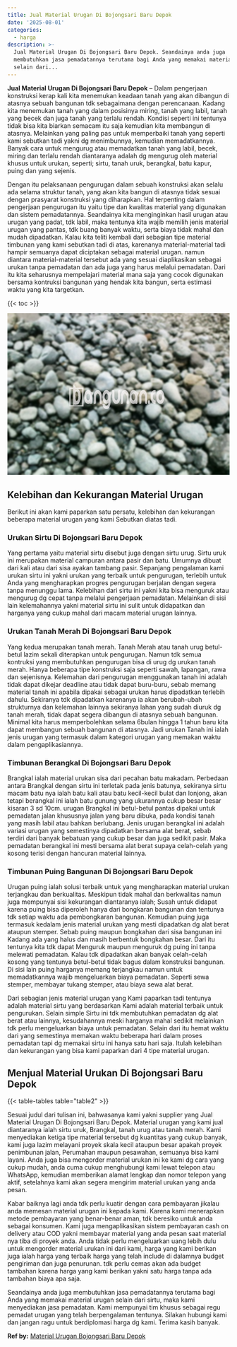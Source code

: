```yaml
---
title: Jual Material Urugan Di Bojongsari Baru Depok
date: '2025-08-01'
categories:
  - harga
description: >-
  Jual Material Urugan Di Bojongsari Baru Depok. Seandainya anda juga
  membutuhkan jasa pemadatannya terutama bagi Anda yang memakai material urugan
  selain dari...
---
```


**Jual Material Urugan Di Bojongsari Baru Depok** – Dalam pengerjaan konstruksi kerap kali kita menemukan keadaan tanah yang akan dibangun di atasnya sebuah bangunan tdk sebagaimana dengan perencanaan. Kadang kita menemukan tanah yang dalam posisinya miring, tanah yang labil, tanah yang becek dan juga tanah yang terlalu rendah. Kondisi seperti ini tentunya tidak bisa kita biarkan semacam itu saja kemudian kita membangun di atasnya. Melainkan yang paling pas untuk memperbaiki tanah yang seperti kami sebutkan tadi yakni dg menimbunnya, kemudian memadatkannya. Banyak cara untuk mengurug atau memadatkan tanah yang labil, becek, miring dan terlalu rendah diantaranya adalah dg mengurug oleh material khusus untuk urukan, seperti; sirtu, tanah uruk, berangkal, batu kapur, puing dan yang sejenis.

Dengan itu pelaksanaan pengurugan dalam sebuah konstruksi akan selalu ada selama struktur tanah, yang akan kita bangun di atasnya tidak sesuai dengan prasyarat konstruksi yang diharapkan. Hal terpenting dalam pengerjaan pengurugan itu yaitu tipe dan kwalitas material yang digunakan dan sistem pemadatannya. Seandainya kita menginginkan hasil urugan atau urugan yang padat, tdk labil, maka tentunya kita wajib memilih jenis material urugan yang pantas, tdk buang banyak waktu, serta biaya tidak mahal dan mudah dipadatkan. Kalau kita teliti kembali dari sebagian tipe material timbunan yang kami sebutkan tadi di atas, karenanya material-material tadi hampir semuanya dapat diciptakan sebagai material urugan. namun diantara material-material tersebut ada yang sesuai diaplikasikan sebagai urukan tanpa pemadatan dan ada juga yang harus melalui pemadatan. Dari itu kita seharusnya mempelajari material mana saja yang cocok digunakan bersama kontruksi bangunan yang hendak kita bangun, serta estimasi waktu yang kita targetkan.

{{< toc >}}

![Jual Material Urugan Di Bojongsari Baru Depok](/images/jual-urugan-43.png)

## Kelebihan dan Kekurangan Material Urugan

Berikut ini akan kami paparkan satu persatu, kelebihan dan kekurangan beberapa material urugan yang kami Sebutkan diatas tadi.

### Urukan Sirtu Di Bojongsari Baru Depok

Yang pertama yaitu material sirtu disebut juga dengan sirtu urug. Sirtu uruk ini merupakan material campuran antara pasir dan batu. Umumnya dibuat dari kali atau dari sisa ayakan tambang pasir. Sepanjang pengalaman kami urukan sirtu ini yakni urukan yang terbaik untuk pengurugan, terlebih untuk Anda yang mengharapkan progres pengurugan berjalan dengan segera tanpa menunggu lama. Kelebihan dari sirtu ini yakni kita bisa menguruk atau mengurug dg cepat tanpa melalui pengerjaan pemadatan. Melainkan di sisi lain kelemahannya yakni material sirtu ini sulit untuk didapatkan dan harganya yang cukup mahal dari macam material urugan lainnya.

### Urukan Tanah Merah Di Bojongsari Baru Depok

Yang kedua merupakan tanah merah. Tanah Merah atau tanah urug betul-betul lazim sekali diterapkan untuk pengurugan. Namun tdk semua kontruksi yang membutuhkan pengurugan bisa di urug dg urukan tanah merah. Hanya beberapa tipe konstruksi saja seperti sawah, lapangan, rawa dan sejenisnya. Kelemahan dari pengurugan menggunakan tanah ini adalah tidak dapat dikejar deadline atau tidak dapat buru-buru, sebab memang material tanah ini apabila dipakai sebagai urukan harus dipadatkan terlebih dahulu. Sekiranya tdk dipadatkan karenanya ia akan berubah-ubah strukturnya dan kelemahan lainnya sekiranya lahan yang sudah diuruk dg tanah merah, tidak dapat segera dibangun di atasnya sebuah bangunan. Minimal kita harus memperbolehkan selama 6bulan hingga 1 tahun baru kita dapat membangun sebuah bangunan di atasnya. Jadi urukan Tanah ini ialah jenis urugan yang termasuk dalam kategori urugan yang memakan waktu dalam pengaplikasiannya.

### Timbunan Berangkal Di Bojongsari Baru Depok

Brangkal ialah material urukan sisa dari pecahan batu makadam. Perbedaan antara Brangkal dengan sirtu ini terletak pada jenis batunya, sekiranya sirtu macam batu nya ialah batu kali atau batu kecil-kecil bulat dan lonjong, akan tetapi berangkal ini ialah batu gunung yang ukurannya cukup besar besar kisaran 3 sd 10cm. urugan Brangkal ini betul-betul pantas dipakai untuk pemadatan jalan khususnya jalan yang baru dibuka, pada kondisi tanah yang masih labil atau bahkan berlubang. Jenis urugan berangkal ini adalah variasi urugan yang semestinya dipadatkan bersama alat berat, sebab terdiri dari banyak bebatuan yang cukup besar dan juga sedikit pasir. Maka pemadatan berangkal ini mesti bersama alat berat supaya celah-celah yang kosong terisi dengan hancuran material lainnya.

### Timbunan Puing Bangunan Di Bojongsari Baru Depok

Urugan puing ialah solusi terbaik untuk yang mengharapkan material urukan terjangkau dan berkualitas. Meskipun tidak mahal dan berkwalitas namun juga mempunyai sisi kekurangan diantaranya ialah; Susah untuk didapat karena puing bisa diperoleh hanya dari bongkaran bangunan dan tentunya tdk setiap waktu ada pembongkaran bangunan. Kemudian puing juga termasuk kedalam jenis material urukan yang mesti dipadatkan dg alat berat ataupun stemper. Sebab puing maupun bongkahan dari sisa bangunan ini Kadang ada yang halus dan masih berbentuk bongkahan besar. Dari itu tentunya kita tdk dapat Menguruk maupun menguruk dg puing ini tanpa melewati pemadatan. Kalau tdk dipadatkan akan banyak celah-celah kosong yang tentunya betul-betul tidak bagus dalam konstruksi bangunan. Di sisi lain puing harganya memang terjangkau namun untuk memadatkannya wajib mengeluarkan biaya pemadatan. Seperti sewa stemper, membayar tukang stemper, atau biaya sewa alat berat.

Dari sebagian jenis material urugan yang Kami paparkan tadi tentunya adalah material sirtu yang berdasarkan Kami adalah material terbaik untuk pengurukan. Selain simple Sirtu ini tdk membutuhkan pemadatan dg alat berat atau lainnya, kesudahannya meski harganya mahal sedikit melainkan tdk perlu mengeluarkan biaya untuk pemadatan. Selain dari itu hemat waktu dari yang semestinya memakan waktu beberapa hari dalam proses pemadatan tapi dg memakai sirtu ini hanya satu hari saja. Itulah kelebihan dan kekurangan yang bisa kami paparkan dari 4 tipe material urugan.

## Menjual Material Urukan Di Bojongsari Baru Depok

{{< table-tables table="table2" >}}

Sesuai judul dari tulisan ini, bahwasanya kami yakni supplier yang Jual Material Urugan Di Bojongsari Baru Depok. Material urugan yang kami jual diantaranya ialah sirtu uruk, Brangkal, tanah urug atau tanah merah. Kami menyediakan ketiga tipe material tersebut dg kuantitas yang cukup banyak, kami juga lazim melayani proyek skala kecil ataupun besar apakah proyek penimbunan jalan, Perumahan maupun pesawahan, semuanya bisa kami layani. Anda juga bisa mengorder material urukan ini ke kami dg cara yang cukup mudah, anda cuma cukup menghubungi kami lewat telepon atau WhatsApp, kemudian memberikan alamat lengkap dan nomor telepon yang aktif, setelahnya kami akan segera mengirim material urukan yang anda pesan.

Kabar baiknya lagi anda tdk perlu kuatir dengan cara pembayaran jikalau anda memesan material urugan ini kepada kami. Karena kami menerapkan metode pembayaran yang benar-benar aman, tdk beresiko untuk anda sebagai konsumen. Kami juga mengaplikasikan sistem pembayaran cash on delivery atau COD yakni membayar material yang anda pesan saat material nya tiba di proyek anda. Anda tidak perlu mengeluarkan uang lebih dulu untuk mengorder material urukan ini dari kami, harga yang kami berikan juga ialah harga yang terbaik harga yang telah include di dalamnya budget pengiriman dan juga penurunan. tdk perlu cemas akan ada budget tambahan karena harga yang kami berikan yakni satu harga tanpa ada tambahan biaya apa saja.

Seandainya anda juga membutuhkan jasa pemadatannya terutama bagi Anda yang memakai material urugan selain dari sirtu, maka kami menyediakan jasa pemadatan. Kami mempunyai tim khusus sebagai regu pemadat urugan yang telah berpengalaman tentunya. Silakan hubungi kami dan jangan ragu untuk berdiplomasi harga dg kami. Terima kasih banyak.

**Ref by:** [Material Urugan Bojongsari Baru Depok](https://id.wikipedia.org/wiki/Material)
